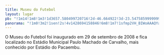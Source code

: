 ```yaml
---
title: Museu do Futebol
layout: lugar
pb: "!1m14!1m8!1m3!1d3657.580499720716!2d-46.664922!3d-23.547585999999995!3m2!1i1024!2i768!4f13.1!3m3!1m2!1s0x94ce5825daacb07f%3A0xcfdec9e87c999ece!2sMuseu+do+Futebol!5e0!3m2!1sen!2sbr!4v1427340977277"
panorama: "!1m0!3m2!1sen!2s!4v1428694158846!6m8!1m7!1sfmp2VH_BIWoAAAQYany_Sw!2m2!1d-23.54708!2d-46.665257!3f225.6355699381408!4f19.86735723559633!5f0.7820865974627469"
---
```

O Museu do Futebol foi inaugurado em 29 de setembro de 2008 e fica localizado no Estádio Municipal Paulo Machado de Carvalho, mais conhecido por Estádio do Pacaembu.